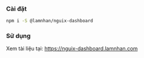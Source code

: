### Cài đặt

```sh
npm i -S @lamnhan/nguix-dashboard
```

### Sử dụng

Xem tài liệu tại: <https://nguix-dashboard.lamnhan.com>